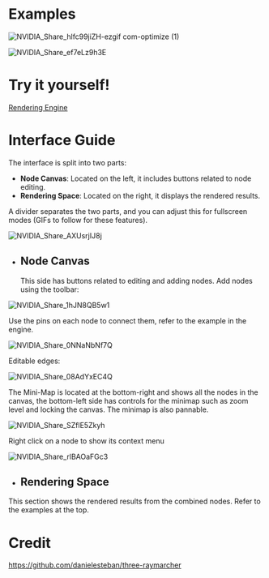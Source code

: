 # Examples

![NVIDIA_Share_hlfc99jiZH-ezgif com-optimize (1)](https://github.com/user-attachments/assets/96b775c0-4918-49b3-850b-f49d5b26a1f7)

![NVIDIA_Share_ef7eLz9h3E](https://github.com/user-attachments/assets/3b07daac-90f5-4328-8b9c-fbfcc0ea263b)



# Try it yourself!
[Rendering Engine](https://node-based-ray-marching-23.vercel.app/)


# Interface Guide
The interface is split into two parts:
- **Node Canvas**: Located on the left, it includes buttons related to node editing.
- **Rendering Space**: Located on the right, it displays the rendered results.

A divider separates the two parts, and you can adjust this for fullscreen modes (GIFs to follow for these features).

![NVIDIA_Share_AXUsrjIJ8j](https://github.com/user-attachments/assets/c23f1d73-cfe5-4ce2-a932-de498e3430a9)


* ## Node Canvas
  This side has buttons related to editing and adding nodes. Add nodes using the toolbar:
  
![NVIDIA_Share_1hJN8QB5w1](https://github.com/user-attachments/assets/5bf2adc7-0916-486c-8ec7-587589cd92ca)

  
  Use the pins on each node to connect them, refer to the example in the engine.

  ![NVIDIA_Share_0NNaNbNf7Q](https://github.com/user-attachments/assets/b0d017ae-5250-42c3-b8ca-3476defc2504)

  
  Editable edges:
  
  ![NVIDIA_Share_08AdYxEC4Q](https://github.com/user-attachments/assets/a711b108-e20f-43eb-ac9a-864eeb3acfff)
  

  The Mini-Map is located at the bottom-right and shows all the nodes in the canvas, the bottom-left side has controls for the minimap such as zoom level and locking the canvas. The minimap is also pannable.
  
![NVIDIA_Share_SZflE5Zkyh](https://github.com/user-attachments/assets/1fd33d39-a35c-45f0-9779-46fffbdd4712)


  Right click on a node to show its context menu
  
![NVIDIA_Share_rlBAOaFGc3](https://github.com/user-attachments/assets/0097b5b6-f0b5-44ff-b9ab-85c817161313)


* ## Rendering Space
This section shows the rendered results from the combined nodes. Refer to the examples at the top.

# Credit
https://github.com/danielesteban/three-raymarcher
